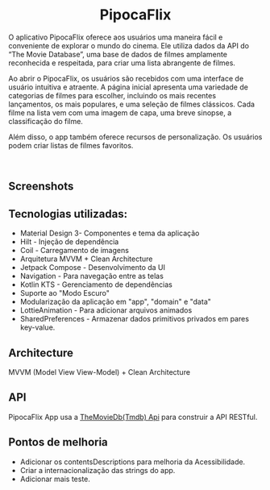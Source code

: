 </p>
<h1 align="center">PipocaFlix</h1>
O aplicativo PipocaFlix oferece aos usuários uma maneira fácil e conveniente de explorar o mundo do cinema. Ele utiliza dados da API do “The Movie Database”, uma base de dados de filmes amplamente reconhecida e respeitada, para criar uma lista abrangente de filmes.

Ao abrir o PipocaFlix, os usuários são recebidos com uma interface de usuário intuitiva e atraente. A página inicial apresenta uma variedade de categorias de filmes para escolher, incluindo os mais recentes lançamentos, os mais populares, e uma seleção de filmes clássicos. Cada filme na lista vem com uma imagem de capa, uma breve sinopse, a classificação do filme.

Além disso, o app também oferece recursos de personalização. Os usuários podem criar listas de filmes favoritos.

</br>

## Screenshots




## Tecnologias utilizadas:

- Material Design 3- Componentes e tema da aplicação
- Hilt - Injeção de dependência
- Coil - Carregamento de imagens
- Arquitetura MVVM + Clean Architecture
- Jetpack Compose - Desenvolvimento da UI
- Navigation - Para navegação entre as telas
- Kotlin KTS - Gerenciamento de dependências
- Suporte ao "Modo Escuro"
- Modularização da aplicação em "app", "domain" e "data"
- LottieAnimation - Para adicionar arquivos animados
- SharedPreferences - Armazenar dados primitivos privados em pares key-value.

## Architecture

MVVM (Model View View-Model) + Clean Architecture

## API

PipocaFlix App usa a [TheMovieDb(Tmdb) Api](https://developers.themoviedb.org/3) para construir a API RESTful.

## Pontos de melhoria
- Adicionar os contentsDescriptions para melhoria da Acessibilidade. 
- Criar a internacionalização das strings do app.
- Adicionar mais teste.
